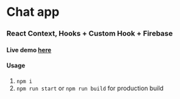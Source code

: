 # Chat app
### React Context, Hooks + Custom Hook + Firebase
#### Live demo [here]("http://tuanna-chat-app.surge.sh/")
#### Usage
1. `npm i`
2. `npm run start` or `npm run build` for production build

